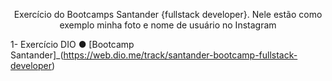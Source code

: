 
<p align="center">Exercício do Bootcamps Santander {fullstack developer}.
Nele estão como exemplo minha foto e nome de usuário no Instagram</p>
 
1-	Exercício DIO
● [Bootcamp Santander]_(https://web.dio.me/track/santander-bootcamp-fullstack-developer)



